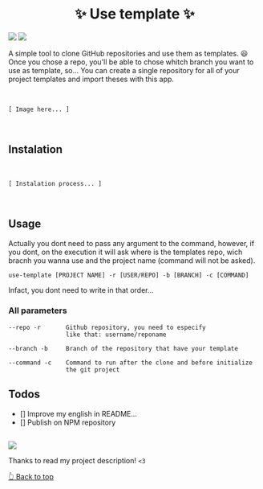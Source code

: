 <h1 align="center" id="top">
    ✨ Use template ✨
</h1>

![](https://img.shields.io/badge/Node.js-43853D?style=for-the-badge&logo=node.js&logoColor=white)
![](https://img.shields.io/badge/JavaScript-323330?style=for-the-badge&logo=javascript&logoColor=F7DF1E)


A simple tool to clone GitHub repositories and use them as templates. 😃 Once you chose a repo, you'll be able to chose whitch branch you want to use as template, so... You can create a single repository for all of your project templates and import theses with this app.

<br>

`[ Image here... ]`

<br>


## Instalation

<br>

`[ Instalation process... ]`

<br>


## Usage

Actually you dont need to pass any argument to the command, however, if you dont, on the execution it will ask where is the templates repo, wich bracnh you wanna use and the project name (command will not be asked).

```shell
use-template [PROJECT NAME] -r [USER/REPO] -b [BRANCH] -c [COMMAND]
```

Infact, you dont need to write in that order...


### All parameters

```
--repo -r       Github repository, you need to especify
                like that: username/reponame

--branch -b     Branch of the repository that have your template

--command -c    Command to run after the clone and before initialize
                the git project
```

## Todos

- [] Improve my english in README...
- [] Publish on NPM repository


##

![](https://img.shields.io/badge/GNU_General_Public_Licence_v3.0-E58080?style=for-the-badge&logo=bookstack&logoColor=white)

Thanks to read my project description! `<3`

[👆 Back to top](#top)